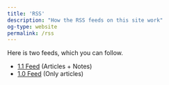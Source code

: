 ```yaml
---
title: 'RSS'
description: "How the RSS feeds on this site work"
og-type: website
permalink: /rss
---
```



Here is two feeds, which you can follow.
* [1.1 Feed](/feed.xml) (Articles + Notes)
* [1.0 Feed](/feed/essays.xml) (Only articles)